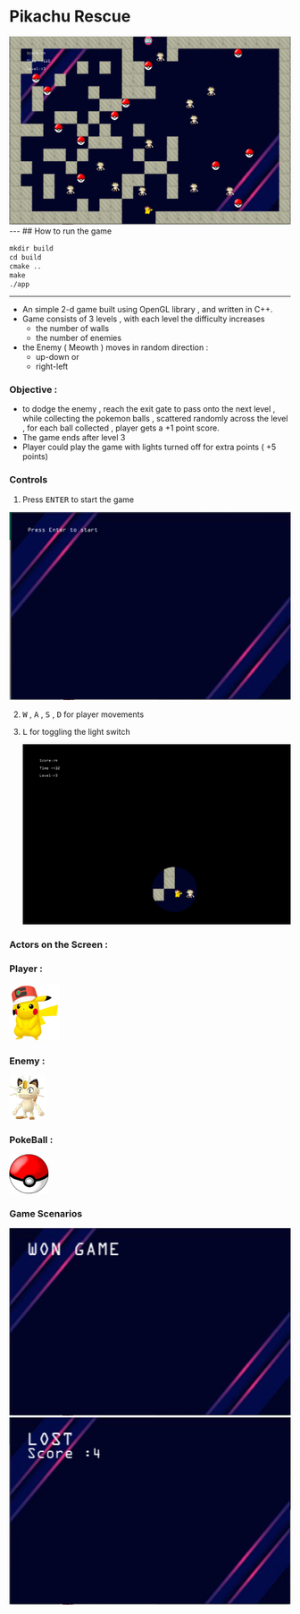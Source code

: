 # Pikachu Rescue 
<img src = "images/game.png">
---
## How to run the game

```
mkdir build 
cd build 
cmake ..
make 
./app
```
---
- An simple 2-d game built using OpenGL library , and written in C++.
- Game consists of 3 levels , with each level the difficulty increases
  - the number of walls 
  - the number of enemies
- the Enemy ( Meowth ) moves in random direction : 
  - up-down or 
  - right-left 
  
### **Objective**  : 
  - to dodge the enemy , reach the exit gate to pass onto the next level , while collecting the pokemon balls , scattered randomly across the level , for each ball collected , player gets a +1 point score.
  - The game ends after level 3 
  - Player could play the game with lights turned off for extra points ( +5 points)

### **Controls**

1. Press <kbd>ENTER</kbd> to start the game
<img src = "images/enter.png">

2. <kbd>W</kbd> , <kbd>A</kbd> , <kbd>S</kbd> , <kbd>D</kbd> for player movements 
   
3. <kbd>L</kbd> for toggling the light switch
   
   <img src = "images/light.png">


   
### Actors on the Screen  : 
    
### **Player** : 
<img src ="images/pikachu.png"> <br>


### **Enemy** : 
<img src = "images/meowth1.png">
    
### **PokeBall** :
<img src = "images/pokeball.png" width=70>




### Game Scenarios 

<img src = "images/won.png">
<img src = "images/lost.png">


